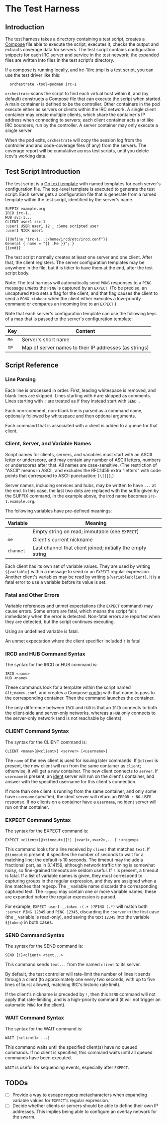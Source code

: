# The Test Harness

## Introduction

The test harness takes a directory containing a test script, creates a
[Compose](https://github.com/compose-spec/compose-spec/blob/main/spec.md)
file able to execute the script, executes it, checks the output and
extracts coverage data for servers.
The test script contains configuration snippets for each IRC server
and service in the test network; the expanded files are written into
files in the test script's directory.

If a compose is running locally, and irc-1/irc.tmpl is a test script,
you can use the test driver like this:

```text
  orchestrate -tool=podman irc-1
```

`orchestrate` scans the script to find each virtual host within it, and
(by default) constructs a Compose file that can execute the script when
started.
A main container is defined to be the controller.
Other containers in the pod execute either as servers or clients within
the IRC network.
A single client container may create multiple clients, which share the
container's IP address when connecting to servers; each client container
acts a lot like IRC bouncers, run by the controller.
A server container may only execute a single server.

When the pod exits, `orchestrate` will copy the session log from the
controller and and code-coverage files (if any) from the servers.
The coverage report will be cumulative across test scripts, until you
delete lcov's working data.

## Test Script Introduction

The test script is a
[Go text template](https://golang.org/pkg/text/template/)
with named templates for each server's configuration file.
The top-level template is executed to generate the test script.
Each server gets a configuration file that is generate from a named
template within the test script, identified by the server's name.

```text
SUFFIX example.org
IRCD irc-1...
HUB svc-1...
CLIENT user1 irc-1
:user1 USER user1 12 _ :Some scripted user
:user1 NICK user1

{{define "irc-1...:/home/ircd/etc/ircd.conf"}}
General { name = "{{ .Me }}"; }
{{end}}
```

The test script normally creates at least one server and one client.
After that, the client registers.
The server configuration templates may be anywhere in the file, but it
is tidier to have them at the end, after the test script body.

Note: The test harness will automatically send `PONG` responses to a
`PING` message *unless* the `PING` is captured by an `EXPECT`.  (To be
precise, an uncaptured `PING` sets a flag for the client, and that flag
causes the client to send a `PONG <token>` when the client either
executes a low-priority command or compares an incoming line to an
`EXPECT`.)

Note that each server's configuration template can use the following
keys of a map that is passed to the server's configuration template:

Key | Content
--- | -------
`Me` | Server's short name
`IP` | Map of server names to their IP addresses (as strings)

## Script Reference

### Line Parsing

Each line is processed in order.
First, leading whitespace is removed, and blank lines are skipped.
Lines starting with `#` are skipped as comments.
Lines starting with `:` are treated as if they instead start with `SEND `.

Each non-comment, non-blank line is parsed as a command name, optionally
followed by whitespace and then optional arguments.

Each command that is associated with a client is added to a queue for
that client.

### Client, Server, and Variable Names

Script names for clients, servers, and variables must start with an
ASCII letter or underscore, and may contain any number of ASCII letters,
numbers or underscores after that.
All names are case-sensitive.
(The restriction of "ASCII" means in ASCII, and excludes the RFC1459
extra "letters" with code points that correspond to ASCII punctuation:
`[\]{|}`.)

Server names, including services and hubs, may be written to have `...`
at the end.
In this case, the last two dots are replaced with the suffix given by
the SUFFIX command.
In the example above, the ircd name becomes `irc-1.example.org`.

The following variables have pre-defined meanings:

Variable  |  Meaning
--------- | --------
`_` | Empty string on read; immutable (see `EXPECT`)
`me` | Client's current nickname
`channel` | Last channel that client joined; initially the empty string

Each client has its own set of variable values.
They are used by writing `${variable}` within a message to send or an
`EXPECT` regular expression.
Another client's variables may be read by writing `${variable@client}`.
It is a fatal error to use a variable before its value is set.

### Fatal and Other Errors

Variable references and unmet expectations (the `EXPECT` command) may
cause errors.
Some errors are fatal, which means the script fails immediately when the
error is detected.
Non-fatal errors are reported when they are detected, but the script
continues executing.

Using an undefined variable is fatal.

An unmet expectation where the client specifier included `!` is fatal.

### IRCD and HUB Command Syntax

The syntax for the IRCD or HUB command is:

```text
IRCD <name>
HUB <name>
```

These commands look for a template within the script named
`&lt;name>.conf`, and creates a Compose
[config](https://github.com/compose-spec/compose-spec/blob/main/08-configs.md)
with that name to pass to the corresponding container.
Then the command launches the container.

The only difference between `IRCD` and `HUB` is that an `IRCD` connects
to both the client-side and server-only networks, whereas a `HUB` only
connects to the server-only network (and is not reachable by clients).

### CLIENT Command Syntax

The syntax for the CLIENT command is:

```text
CLIENT <name>[@<client>] <server> [<username>]
```

The `name` of the new client is used for issuing later commands.
If `@client` is present, the new client will run from the same
container as `client`; otherwise, it will get a new container.
The new client connects to `server`.
If `username` is present, an
[ident](https://tools.ietf.org/html/rfc1413)
server will run on the client's container, and answer with the specified
username for this client's connection.

If more than one client is running from the same container, and only
some have `username` specified, the ident server will return an
`ERROR : NO-USER` response.
If no clients on a container have a `username`, no ident server will
run on that container.

### EXPECT Command Syntax

The syntax for the EXPECT command is:

```text
EXPECT <client>[@<timeout>][!] [<var1>,<var2>,...] :<regexp>
```

This command looks for a line received by `client` that matches `text`.
If `@timeout` is present, it specifies the number of seconds to wait for
a matching line; the default is 10 seconds.
The timeout may include a fractional part, as in 3.14159, although
network traffic timing is somewhat noisy, so fine-grained timeouts are
seldom useful.
If `!` is present, a timeout is fatal.
If a list of variable names is given, they must correspond to capturing
groups in the regular expression, and they are assigned when a line
matches that regexp.  The `_` variable name discards the corresponding
captured text.
The `regexp` may contain one or more variable names; these are expanded
before the regular expression is parsed.

For example, `EXPECT user1 _,token :(.+ )?PING (.*)` will match both
`:server PING 12345` and `PING 12345`, discarding the `:server` in the
first case (the `_` variable is read-only), and saving the text `12345`
into the variable `${token}` in both cases.

### SEND Command Syntax

The syntax for the SEND command is:

```text
SEND [!]<client> <text...>
```

This command sends `text...` from the named `client` to its server.

By default, the test controller will rate-limit the number of lines it
sends through a client (to approximately one every two seconds, with up
to five lines of burst allowed, matching IRC's historic rate limit).

If the client's nickname is preceded by `!`, then this `SEND` command
will not apply that rate-limiting, and is a high-priority command (it
will not trigger an automatic `PONG` for the client).

### WAIT Command Syntax

The syntax for the WAIT command is:

```text
WAIT [<client1> ...]
```

This command waits until the specified client(s) have no queued commands.
If no client is specified, this command waits until all queued commands
have been executed.

`WAIT` is useful for sequencing events, especially after `EXPECT`.

## TODOs

- [ ] Provide a way to escape regexp metacharacters when expanding
  variable values for `EXPECT`'s regular expression.
- [ ] Decide whether clients or servers should be able to define their
  own IP addresses.  This implies being able to configure an overlay
  network for the swarm.
